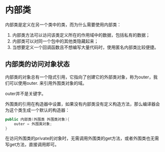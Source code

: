 # 内部类

内部类是定义在另一个类中的类，而为什么需要使用内部类：

1. 内部类方法可以访问该类定义所在的作用域中的数据，包括私有的数据；
2. 内部类可以对同一个包中的其他类隐藏起来；
3. 当想要定义一个回调函数且不想编写大量代码时，使用匿名内部类比较便捷。

## 内部类的访问对象状态

内部类的对象总有一个隐式引用，它指向了创建它的外部类对象，称为outer，我们可以使用outer. 来引用外围类对象的域。

outer并不是关键字。

外围类的引用在构造器中设置，如果没有内部类没有定义构造方法，那么编译器会为这个类生成一个默认的构造器：

```java
public 内部类(外围类 外围类对象){
    outer = 外围类对象;
}
```

在访问外围类的private的对象时，无需调用外围类的get方法，或者外围类也无需写get方法，直接调用即可。

